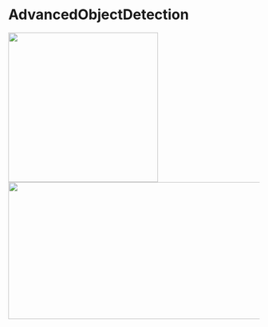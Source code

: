 # AdvancedObjectDetection

  <img src="./images/2d-obj-detect.gif" height="300" width="300">
 <img src="./images/2d-obj-detect.gif" height="275" width="640">
 

